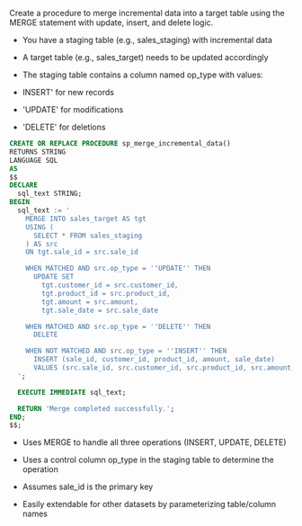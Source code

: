 Create a procedure to merge incremental data into a target table using the MERGE statement with update, insert, and delete logic.

- You have a staging table (e.g., sales_staging) with incremental data

- A target table (e.g., sales_target) needs to be updated accordingly

- The staging table contains a column named op_type with values:

- INSERT' for new records

- 'UPDATE' for modifications

- 'DELETE' for deletions

```sql
CREATE OR REPLACE PROCEDURE sp_merge_incremental_data()
RETURNS STRING
LANGUAGE SQL
AS
$$
DECLARE
  sql_text STRING;
BEGIN
  sql_text := '
    MERGE INTO sales_target AS tgt
    USING (
      SELECT * FROM sales_staging
    ) AS src
    ON tgt.sale_id = src.sale_id

    WHEN MATCHED AND src.op_type = ''UPDATE'' THEN
      UPDATE SET
        tgt.customer_id = src.customer_id,
        tgt.product_id = src.product_id,
        tgt.amount = src.amount,
        tgt.sale_date = src.sale_date

    WHEN MATCHED AND src.op_type = ''DELETE'' THEN
      DELETE

    WHEN NOT MATCHED AND src.op_type = ''INSERT'' THEN
      INSERT (sale_id, customer_id, product_id, amount, sale_date)
      VALUES (src.sale_id, src.customer_id, src.product_id, src.amount, src.sale_date);
  ';

  EXECUTE IMMEDIATE sql_text;

  RETURN 'Merge completed successfully.';
END;
$$;
```

- Uses MERGE to handle all three operations (INSERT, UPDATE, DELETE)

- Uses a control column op_type in the staging table to determine the operation

- Assumes sale_id is the primary key

- Easily extendable for other datasets by parameterizing table/column names

